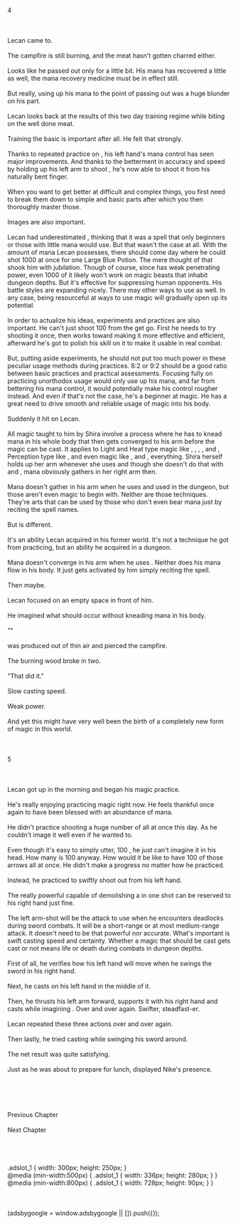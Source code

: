 <br/>
4<br/>
<br/>
<br/>
<br/>
Lecan came to.<br/>
<br/>
The campfire is still burning, and the meat hasn't gotten charred either.<br/>
<br/>
Looks like he passed out only for a little bit. His mana has recovered a little as well, the mana recovery medicine must be in effect still.<br/>
<br/>
But really, using up his mana to the point of passing out was a huge blunder on his part.<br/>
<br/>
Lecan looks back at the results of this two day training regime while biting on the well done meat.<br/>
<br/>
Training the basic is important after all. He felt that strongly.<br/>
<br/>
Thanks to repeated practice on <Lamplight>, his left hand's mana control has seen major improvements. And thanks to the betterment in accuracy and speed by holding up his left arm to shoot <Flame Arrow>, he's now able to shoot it from his naturally bent finger.<br/>
<br/>
When you want to get better at difficult and complex things, you first need to break them down to simple and basic parts after which you then thoroughly master those.<br/>
<br/>
Images are also important.<br/>
<br/>
Lecan had underestimated <Flame Arrows>, thinking that it was a spell that only beginners or those with little mana would use. But that wasn't the case at all. With the amount of mana Lecan possesses, there should come day where he could shot 1000 <Flame Arrows> at once for one Large Blue Potion. The mere thought of that shook him with jubilation. Though of course, since <Flame Arrow> has weak penetrating power, even 1000 of it likely won't work on magic beasts that inhabit dungeon depths. But it's effective for suppressing human opponents. His battle styles are expanding nicely. There may other ways to use <Flame Spear> as well. In any case, being resourceful at ways to use magic will gradually open up its potential.<br/>
<br/>
In order to actualize his ideas, experiments and practices are also important. He can't just shoot 100 <Flame Arrows> from the get go. First he needs to try shooting it once, then works toward making it more effective and efficient, afterward he's got to polish his skill on it to make it usable in real combat.<br/>
<br/>
But, putting aside experiments, he should not put too much power in these peculiar usage methods during practices. 8:2 or 9:2 should be a good ratio between basic practices and practical assessments. Focusing fully on practicing unorthodox usage would only use up his mana, and far from bettering his mana control, it would potentially make his control rougher instead. And even if that's not the case, he's a beginner at magic. He has a great need to drive smooth and reliable usage of magic into his body.<br/>
<br/>
Suddenly it hit on Lecan.<br/>
<br/>
All magic taught to him by Shira involve a process where he has to knead mana in his whole body that then gets converged to his arm before the magic can be cast. It applies to Light and Heat type magic like <Lamplight>, <Bright Light>, <Ignition>, <Flame Arrow>, and <Flame Spear>, Perception type like <Appraisal>, and even magic like <Draw>, <Move> and <Float>, everything. Shira herself holds up her arm whenever she uses <Move> and though she doesn't do that with <Bright Light> and <Float>, mana obviously gathers in her right arm then.<br/>
<br/>
Mana doesn't gather in his arm when he uses <Floor> and <Warp> used in the dungeon, but those aren't even magic to begin with. Neither are those techniques. They're arts that can be used by those who don't even bear mana just by reciting the spell names.<br/>
<br/>
But <Gust> is different.<br/>
<br/>
It's an ability Lecan acquired in his former world. It's not a technique he got from practicing, but an ability he acquired in a dungeon.<br/>
<br/>
Mana doesn't converge in his arm when he uses <Gust>. Neither does his mana flow in his body. It just gets activated by him simply reciting the spell.<br/>
<br/>
Then maybe.<br/>
<br/>
Lecan focused on an empty space in front of him.<br/>
<br/>
He imagined what should occur without kneading mana in his body.<br/>
<br/>
"<Flame Arrow>"<br/>
<br/>
<Flame Arrow> was produced out of thin air and pierced the campfire.<br/>
<br/>
The burning wood broke in two.<br/>
<br/>
"That did it."<br/>
<br/>
Slow casting speed.<br/>
<br/>
Weak power.<br/>
<br/>
And yet this might have very well been the birth of a completely new form of magic in this world.<br/>
<br/>
<br/>
<TLN: If you're reading this novel at any other site than Sousetsuka .com you might be reading an unedited, uncorrected version of the novel.><br/>
5<br/>
<br/>
<br/>
<br/>
Lecan got up in the morning and began his magic practice.<br/>
<br/>
He's really enjoying practicing magic right now. He feels thankful once again to have been blessed with an abundance of mana.<br/>
<br/>
He didn't practice shooting a huge number of <Flame Arrows> all at once this day. As he couldn't image it well even if he wanted to.<br/>
<br/>
Even though it's easy to simply utter, 100 <Flame Arrows>, he just can't imagine it in his head. How many is 100 anyway. How would it be like to have 100 of those arrows all at once. He didn't make a progress no matter how he practiced.<br/>
<br/>
Instead, he practiced to swiftly shoot out <Flame Spear> from his left hand.<br/>
<br/>
The really powerful <Flame Spear> capable of demolishing a <Wrinkle Man> in one shot can be reserved to his right hand just fine.<br/>
<br/>
The left arm-shot <Flame Spear> will be the attack to use when he encounters deadlocks during sword combats. It will be a short-range or at most medium-range attack. It doesn't need to be that powerful nor accurate. What's important is swift casting speed and certainty. Whether a magic that should be cast gets cast or not means life or death during combats in dungeon depths.<br/>
<br/>
First of all, he verifies how his left hand will move when he swings the sword in his right hand.<br/>
<br/>
Next, he casts <Lamplight> on his left hand in the middle of it.<br/>
<br/>
Then, he thrusts his left arm forward, supports it with his right hand and casts <Lamplight> while imagining <Flame Spear>. Over and over again. Swifter, steadfast-er.<br/>
<br/>
Lecan repeated these three actions over and over again.<br/>
<br/>
Then lastly, he tried casting <Flame Spear> while swinging his sword around.<br/>
<br/>
The net result was quite satisfying.<br/>
<br/>
Just as he was about to prepare for lunch, <Life Detection> displayed Nike's presence.<br/>
<br/>
<br/>
<br/>
<br/>
<br/>
Previous Chapter<br/>
<br/>
Next Chapter <br/>
<br/>
<br/>
<br/>
<br/>
.adslot_1 { width: 300px; height: 250px; }<br/>
@media (min-width:500px) { .adslot_1 { width: 336px; height: 280px; } }<br/>
@media (min-width:800px) { .adslot_1 { width: 728px; height: 90px; } }<br/>
<br/>
<br/>
<br/>
(adsbygoogle = window.adsbygoogle || []).push({});<br/>
<br/>
<br/>
<br/>
<br/>
